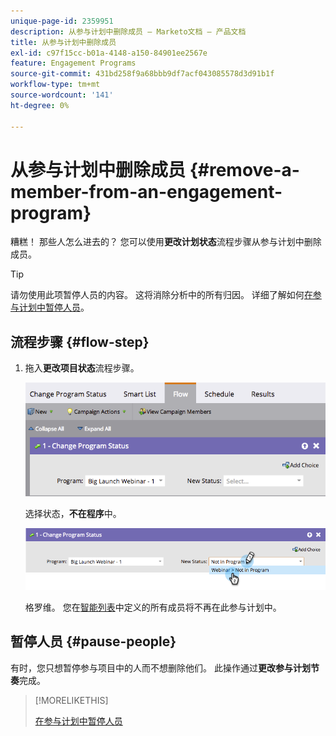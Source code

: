 ```yaml
---
unique-page-id: 2359951
description: 从参与计划中删除成员 — Marketo文档 — 产品文档
title: 从参与计划中删除成员
exl-id: c97f15cc-b01a-4148-a150-84901ee2567e
feature: Engagement Programs
source-git-commit: 431bd258f9a68bbb9df7acf043085578d3d91b1f
workflow-type: tm+mt
source-wordcount: '141'
ht-degree: 0%

---
```


# 从参与计划中删除成员 {#remove-a-member-from-an-engagement-program}

糟糕！ 那些人怎么进去的？ 您可以使用&#x200B;**更改计划状态**&#x200B;流程步骤从参与计划中删除成员。

>[!TIP]
>
>请勿使用此项暂停人员的内容。 这将消除分析中的所有归因。 详细了解如何[在参与计划中暂停人员](/help/marketo/product-docs/email-marketing/drip-nurturing/using-engagement-programs/pause-people-in-an-engagement-program.md)。

## 流程步骤 {#flow-step}

1. 拖入&#x200B;**更改项目状态**&#x200B;流程步骤。

   ![](assets/image2014-9-15-18-3a15-3a57.png)

   选择状态，**不在程序**&#x200B;中。

   ![](assets/image2014-9-15-18-3a16-3a2.png)

   格罗维。 您在[智能列表](/help/marketo/product-docs/core-marketo-concepts/smart-lists-and-static-lists/creating-a-smart-list/create-a-smart-list.md)中定义的所有成员将不再在此参与计划中。

## 暂停人员  {#pause-people}

有时，您只想暂停参与项目中的人而不想删除他们。 此操作通过&#x200B;**更改参与计划节奏**&#x200B;完成。

>[!MORELIKETHIS]
>
>[在参与计划中暂停人员](/help/marketo/product-docs/email-marketing/drip-nurturing/using-engagement-programs/pause-people-in-an-engagement-program.md)
